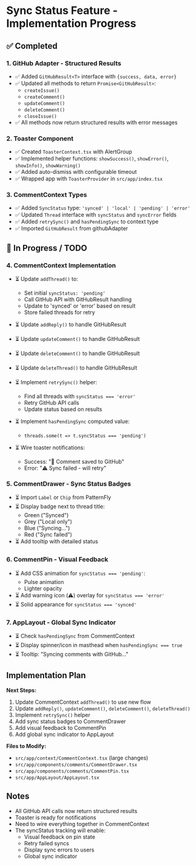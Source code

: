 # Sync Status Feature - Implementation Progress

## ✅ Completed

### 1. GitHub Adapter - Structured Results
- ✅ Added `GitHubResult<T>` interface with `{success, data, error}`
- ✅ Updated all methods to return `Promise<GitHubResult>`:
  - `createIssue()`
  - `createComment()`
  - `updateComment()`
  - `deleteComment()`
  - `closeIssue()`
- ✅ All methods now return structured results with error messages

### 2. Toaster Component
- ✅ Created `ToasterContext.tsx` with AlertGroup
- ✅ Implemented helper functions: `showSuccess()`, `showError()`, `showInfo()`, `showWarning()`
- ✅ Added auto-dismiss with configurable timeout
- ✅ Wrapped app with `ToasterProvider` in `src/app/index.tsx`

### 3. CommentContext Types
- ✅ Added `SyncStatus` type: `'synced' | 'local' | 'pending' | 'error'`
- ✅ Updated `Thread` interface with `syncStatus` and `syncError` fields
- ✅ Added `retrySync()` and `hasPendingSync` to context type
- ✅ Imported `GitHubResult` from githubAdapter

## 🚧 In Progress / TODO

### 4. CommentContext Implementation
- ⏳ Update `addThread()` to:
  - Set initial `syncStatus: 'pending'`
  - Call GitHub API with GitHubResult handling
  - Update to 'synced' or 'error' based on result
  - Store failed threads for retry
  
- ⏳ Update `addReply()` to handle GitHubResult
- ⏳ Update `updateComment()` to handle GitHubResult
- ⏳ Update `deleteComment()` to handle GitHubResult
- ⏳ Update `deleteThread()` to handle GitHubResult

- ⏳ Implement `retrySync()` helper:
  - Find all threads with `syncStatus === 'error'`
  - Retry GitHub API calls
  - Update status based on results

- ⏳ Implement `hasPendingSync` computed value:
  - `threads.some(t => t.syncStatus === 'pending')`

- ⏳ Wire toaster notifications:
  - Success: "💬 Comment saved to GitHub"
  - Error: "⚠️ Sync failed - will retry"

### 5. CommentDrawer - Sync Status Badges
- ⏳ Import `Label` or `Chip` from PatternFly
- ⏳ Display badge next to thread title:
  - Green ("Synced")
  - Grey ("Local only")
  - Blue ("Syncing...")
  - Red ("Sync failed")
- ⏳ Add tooltip with detailed status

### 6. CommentPin - Visual Feedback
- ⏳ Add CSS animation for `syncStatus === 'pending'`:
  - Pulse animation
  - Lighter opacity
- ⏳ Add warning icon (⚠️) overlay for `syncStatus === 'error'`
- ⏳ Solid appearance for `syncStatus === 'synced'`

### 7. AppLayout - Global Sync Indicator
- ⏳ Check `hasPendingSync` from CommentContext
- ⏳ Display spinner/icon in masthead when `hasPendingSync === true`
- ⏳ Tooltip: "Syncing comments with GitHub…"

## Implementation Plan

**Next Steps:**
1. Update CommentContext `addThread()` to use new flow
2. Update `addReply()`, `updateComment()`, `deleteComment()`, `deleteThread()`
3. Implement `retrySync()` helper
4. Add sync status badges to CommentDrawer
5. Add visual feedback to CommentPin
6. Add global sync indicator to AppLayout

**Files to Modify:**
- `src/app/context/CommentContext.tsx` (large changes)
- `src/app/components/comments/CommentDrawer.tsx`
- `src/app/components/comments/CommentPin.tsx`
- `src/app/AppLayout/AppLayout.tsx`

## Notes

- All GitHub API calls now return structured results
- Toaster is ready for notifications
- Need to wire everything together in CommentContext
- The syncStatus tracking will enable:
  - Visual feedback on pin state
  - Retry failed syncs
  - Display sync errors to users
  - Global sync indicator

